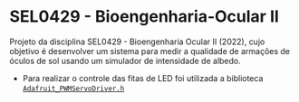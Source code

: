 # SEL0429 - Bioengenharia-Ocular II
Projeto da disciplina SEL0429 - Bioengenharia Ocular II (2022), cujo objetivo é desenvolver um sistema para medir a qualidade de armações de óculos de sol usando um simulador de intensidade de albedo.

- Para realizar o controle das fitas de LED foi utilizada a biblioteca [`Adafruit_PWMServoDriver.h`]()

